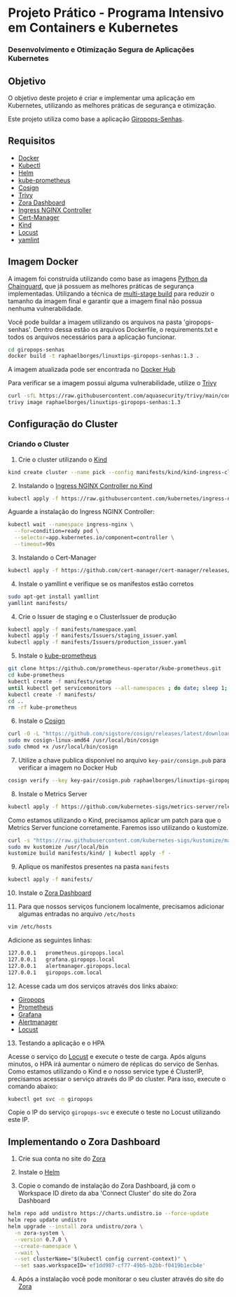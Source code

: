 # Projeto Prático - Programa Intensivo em Containers e Kubernetes
### Desenvolvimento e Otimização Segura de Aplicações Kubernetes

## Objetivo

O objetivo deste projeto é criar e implementar uma aplicação em Kubernetes, utilizando as melhores práticas de segurança e otimização.

Este projeto utiliza como base a aplicação [Giropops-Senhas](https://github.com/badtuxx/giropops-senhas).

## Requisitos

- [Docker](https://docs.docker.com/get-docker/)
- [Kubectl](https://kubernetes.io/docs/tasks/tools/)
- [Helm](https://helm.sh/docs/intro/install/)
- [kube-prometheus](https://prometheus-operator.dev/docs/prologue/quick-start/)
- [Cosign](https://github.com/sigstore/cosign)
- [Trivy](https://aquasecurity.github.io/trivy/v0.47/getting-started/installation/)
- [Zora Dashboard](https://zora-dashboard.undistro.io/)
- [Ingress NGINX Controller](https://kubernetes.github.io/ingress-nginx/deploy/)
- [Cert-Manager](https://cert-manager.io/docs/installation/kubernetes/)
- [Kind](https://kind.sigs.k8s.io/docs/user/quick-start/)
- [Locust](https://locust.io/)
- [yamlint](https://yamllint.readthedocs.io/en/stable/index.html)

## Imagem Docker

A imagem foi construída utilizando como base as imagens [Python da Chainguard](https://edu.chainguard.dev/chainguard/chainguard-images/reference/python/), que já possuem as melhores práticas de segurança implementadas. Utilizando a técnica de [multi-stage build](https://docs.docker.com/develop/develop-images/multistage-build/) para reduzir o tamanho da imagem final e garantir que a imagem final não possua nenhuma vulnerabilidade.

Você pode buildar a imagem utilizando os arquivos na pasta 'giropops-senhas'. Dentro dessa estão os arquivos Dockerfile, o requirements.txt e todos os arquivos necessários para a aplicação funcionar.

```bash
cd giropops-senhas
docker build -t raphaelborges/linuxtips-giropops-senhas:1.3 .
```

A imagem atualizada pode ser encontrada no [Docker Hub](https://hub.docker.com/repository/docker/raphaelborges/linuxtips-giropops-senhas/)

Para verificar se a imagem possui alguma vulnerabilidade, utilize o [Trivy](https://aquasecurity.github.io/trivy/v0.47/getting-started/installation/)

```bash
curl -sfL https://raw.githubusercontent.com/aquasecurity/trivy/main/contrib/install.sh | sh -s -- -b /usr/local/bin v0.47.0
trivy image raphaelborges/linuxtips-giropops-senhas:1.3
```

## Configuração do Cluster

### Criando o Cluster

1. Crie o cluster utilizando o [Kind](https://kind.sigs.k8s.io/docs/user/quick-start/)

```bash
kind create cluster --name pick --config manifests/kind/kind-ingress-cluster.yaml
```

2. Instalando o [Ingress NGINX Controller no Kind](https://kind.sigs.k8s.io/docs/user/ingress/#ingress-nginx)

```bash
kubectl apply -f https://raw.githubusercontent.com/kubernetes/ingress-nginx/main/deploy/static/provider/kind/deploy.yaml
```

Aguarde a instalação do Ingress NGINX Controller:

```bash
kubectl wait --namespace ingress-nginx \
  --for=condition=ready pod \
  --selector=app.kubernetes.io/component=controller \
  --timeout=90s
```

3. Instalando o Cert-Manager

```bash
kubectl apply -f https://github.com/cert-manager/cert-manager/releases/download/v1.13.2/cert-manager.yaml
```

4. Instale o yamllint e verifique se os manifestos estão corretos

```bash
sudo apt-get install yamllint
yamllint manifests/
```

4. Crie o Issuer de staging e o ClusterIssuer de produção

```bash
kubectl apply -f manifests/namespace.yaml
kubectl apply -f manifests/Issuers/staging_issuer.yaml
kubectl apply -f manifests/Issuers/production_issuer.yaml
```

5. Instale o [kube-prometheus](https://prometheus-operator.dev/docs/prologue/quick-start/)

```bash
git clone https://github.com/prometheus-operator/kube-prometheus.git
cd kube-prometheus
kubectl create -f manifests/setup
until kubectl get servicemonitors --all-namespaces ; do date; sleep 1; echo ""; done
kubectl create -f manifests/
cd ..
rm -rf kube-prometheus
```

6. Instale o [Cosign](https://github.com/sigstore/cosign)

```bash
curl -O -L "https://github.com/sigstore/cosign/releases/latest/download/cosign-linux-amd64"
sudo mv cosign-linux-amd64 /usr/local/bin/cosign
sudo chmod +x /usr/local/bin/cosign
```

7. Utilize a chave publica disponível no arquivo `key-pair/consign.pub` para verificar a imagem no Docker Hub

```bash
cosign verify --key key-pair/cosign.pub raphaelborges/linuxtips-giropops-senhas:1.3
```

8. Instale o Metrics Server

```bash
kubectl apply -f https://github.com/kubernetes-sigs/metrics-server/releases/latest/download/components.yaml
```

Como estamos utilizando o Kind, precisamos aplicar um patch para que o Metrics Server funcione corretamente. Faremos isso utilizando o kustomize.

```bash
curl -s "https://raw.githubusercontent.com/kubernetes-sigs/kustomize/master/hack/install_kustomize.sh"  | bash
sudo mv kustomize /usr/local/bin
kustomize build manifests/kind/ | kubectl apply -f -
```

9. Aplique os manifestos presentes na pasta `manifests`

```bash
kubectl apply -f manifests/
```

10. Instale o [Zora Dashboard](#implementando-o-zora-dashboard)

11. Para que nossos serviços funcionem localmente, precisamos adicionar algumas entradas no arquivo `/etc/hosts`

```bash
vim /etc/hosts
```

Adicione as seguintes linhas:

```bash
127.0.0.1   prometheus.giropops.local
127.0.0.1   grafana.giropops.local
127.0.0.1   alertmanager.giropops.local
127.0.0.1   giropops.com.local
```

12. Acesse cada um dos serviços através dos links abaixo:

- [Giropops](https://giropops.com.local)
- [Prometheus](https://prometheus.giropops.local)
- [Grafana](https://grafana.giropops.local)
- [Alertmanager](https://alertmanager.giropops.local)
- [Locust](https://locust.giropops.local)

13. Testando a aplicação e o HPA

Acesse o serviço do [Locust](https://locust.giropops.local) e execute o teste de carga. Após alguns minutos, o HPA irá aumentar o número de réplicas do serviço de Senhas. Como estamos utilizando o Kind e o nosso service type é ClusterIP, precisamos acessar o serviço através do IP do cluster. Para isso, execute o comando abaixo:

```bash
kubectl get svc -n giropops
```

Copie o IP do serviço `giropops-svc` e execute o teste no Locust utilizando este IP.

## Implementando o Zora Dashboard

1. Crie sua conta no site do [Zora](https://zora-dashboard.undistro.io/)

2. Instale o [Helm](https://helm.sh/docs/intro/install/)

3. Copie o comando de instalação do Zora Dashboard, já com o Workspace ID direto da aba 'Connect Cluster' do site do Zora Dashboard

```bash
helm repo add undistro https://charts.undistro.io --force-update
helm repo update undistro
helm upgrade --install zora undistro/zora \
  -n zora-system \
  --version 0.7.0 \
  --create-namespace \
  --wait \
  --set clusterName="$(kubectl config current-context)" \
  --set saas.workspaceID='ef1dd987-cf77-49b5-b2bb-f0419b1ecb4e'
```

4. Após a instalação você pode monitorar o seu cluster através do site do [Zora](https://zora-dashboard.undistro.io/)